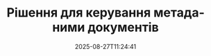 ---
############################# Static ############################
layout: "family"
date:  2025-08-27T11:24:41
draft: false

product: "Metadata"
product_tag: "metadata"

lang: uk

############################# Head ############################
head_title: ".NET, Java, Node.js, API Python і онлайн-програми для обробки метаданих від GroupDocs"
head_description: "API метаданих документів, рідні для C# .NET і Java. Читайте, пишіть, редагуйте та порівнюйте метаінформацію всіх популярних форматів. Аналізуйте та експортуйте метадані."

############################# Header ############################
title: "Рішення для керування метаданими документів"
description:  |
  API та програми для читання, редагування, заміни та видалення метаданих документів, зображень та інших форматів файлів на популярних платформах.

  Додайте приховану інформацію метаданих до ваших бізнес-файлів і документів.

  Змініть або видаліть метадані, які вже представлені у ваших документах.

  Збирайте та аналізуйте інформацію про документи та метадані файлів.

############################# Supported Platforms ###############################
supported_platforms:
  enable: true
  head_title: "Виберіть свою платформу"
  title: "Незалежність платформи"
  description: "GroupDocs.Metadata сумісний із широким спектром операційних систем і фреймворків:"
  details_link_title: "Вивчайте більше"

  items:
    # items loop
    - title: ".NET"
      description: GroupDocs.Metadata .NET 
      color: "blue"
      tag: "net"
      link: "/metadata/net/"
      features_link: "https://docs.groupdocs.com/metadata/net/system-requirements/"
      features:
          # features loop
          - rows: "3"
            content: |
                    .NET Core 3.0 or higher <br> .NET 5.0 or higher <br> .NET Standard 2.1
      
          # features loop
          - rows: "1"
            content: |
                    Windows <br> Linux <br> Mac OS
      
          # features loop
          - rows: "4"
            content: |
                    Microsoft Visual Studio <br> JetBrains Rider <br> Microsoft Visual Code
      
          # features loop
          - rows: "1"
            content: |
                    70+ file formats
      

    # items loop
    - title: "Java"
      description: GroupDocs.Metadata Java
      color: "red"
      tag: "java"
      link: "/metadata/java/"
      features_link: "https://docs.groupdocs.com/metadata/java/system-requirements/"
      features:
          # features loop
          - rows: "3"
            content: |
                    J2SE 7.0 or higher <br> Kotlin
      
          # features loop
          - rows: "1"
            content: |
                    Windows <br> Linux <br> Mac OS
      
          # features loop
          - rows: "4"
            content: |
                    IntelliJ IDEA <br> Eclipse <br> NetBeans
      
          # features loop
          - rows: "1"
            content: |
                    70+ file formats

    # items loop
    - title: "Node.js"
      description: GroupDocs.Metadata Node.js
      color: "green"
      tag: "nodejs-java"
      link: "/metadata/nodejs-java/"
      features_link: "https://docs.groupdocs.com/metadata/nodejs-java/system-requirements/"
      features:
          # features loop
          - rows: "3"
            content: |
                    Node.js 16+ and J2SE 8.0 (1.8)+
      
          # features loop
          - rows: "1"
            content: |
                    Windows <br> Linux <br> Mac OS
      
          # features loop
          - rows: "4"
            content: |
                    Atom <br> Visual Studio Code <br> Будь-який інший текстовий редактор
      
          # features loop
          - rows: "1"
            content: |
                    70+ file formats

    # items loop
    - title: "Python"
      description: GroupDocs.Metadata Python
      color: "yellow"
      tag: "python-net"
      link: "/metadata/python-net/"
      features_link: "https://docs.groupdocs.com/metadata/python-net/system-requirements/"
      features:
          # features loop
          - rows: "3"
            content: |
                    Python 3.9+ and .Net 6+
      
          # features loop
          - rows: "1"
            content: |
                    Windows <br> Linux <br> Mac OS
      
          # features loop
          - rows: "4"
            content: |
                    IDLE <br> PyCharm <br> Visual Studio Code
      
          # features loop
          - rows: "1"
            content: |
                    70+ file formats

    # items loop
    - title: "CLI .NET"
      description: GroupDocs.Metadata CLI for .NET
      color: "gray"
      tag: "cli-net"
      link: "/metadata/cli-net/"
      features_link: "https://docs.groupdocs.com/metadata/net/system-requirements/"
      features:
          # features loop
          - rows: "3"
            content: |
                    .NET Core 3.0 or higher <br> .NET 5.0 or higher <br> .NET Standard 2.1
      
          # features loop
          - rows: "1"
            content: |
                    Windows <br> Linux <br> Mac OS
      
          # features loop
          - rows: "4"
            content: |
                    Command Prompt, Bash, PowerShell, etc.
      
          # features loop
          - rows: "1"
            content: |
                    70+ file formats

############################# Features ###############################
features:
  enable: true
  title: "Огляд функцій GroupDocs.Metadata"
  description: "Наше рішення призначене для обробки метаданих у багатьох популярних форматах файлів, включаючи зображення та офісні документи."

  items:
    # items loop
    - icon: "protect"
      title: "Захист бізнес-інформації"
      content: "Додайте приховані метадані до конфіденційних файлів і документів."

    # items loop
    - icon: "control"
      title: "Керуйте метаданими документа"
      content: "Збирайте детальну інформацію про метадані, які містяться в документах."

    # items loop
    - icon: "manipulate"
      title: "Маніпулювати інформацією метаданих"
      content: "Змінюйте вміст або видаляйте метадані в багатьох підтримуваних форматах файлів."

    # items loop
    - icon: "additional"
      title: "Різні додаткові функції"
      content: "Отримайте попередній перегляд документа, витягніть пакети метаданих тощо."

############################# Code Samples ###############################
code_samples:
  enable: true
  title: "Захист документів за допомогою метаданих"
  description: "GroupDocs.Metadata типові приклади коду операцій."
  items:
    # code sample loop
    - title: "Видаліть непотрібні метадані із зображень і документів"
      content: |
       GroupDocs.Metadata допомагає вам легко видалити приховану інформацію з ваших файлів і документів. Ви можете швидко видалити деталі, як-от час і місце зйомки зображення, або видалити інформацію про автора та редактора з документів Office.
      samples:
        - language: "C#"
          color: "blue"
          content: |
            ```csharp {style=abap}  
            // Передайте шлях до документа конструктору Metadata

            using (Metadata metadata = new Metadata("source.docx"))
            {
                // Видалити властивості документа, пов’язані з автором і редактором
                var affected = metadata.RemoveProperties(
                    p => p.Tags.Contains(Tags.Person.Creator) ||
                        p.Tags.Contains(Tags.Person.Editor));

                // Результат обробки видалення метаданих
                Console.WriteLine("Properties removed: {0}", affected);

                // Збережіть очищений документ
                metadata.Save("result.docx");
            }                    
            ```
        - language: "Java"
          color: "red"
          content: |
            ```java {style=abap}   
            // Передайте шлях до документа конструктору Metadata

            try (Metadata metadata = new Metadata("source.docx"){

                // Видалити властивості документа, пов’язані з автором і редактором
                int affected = metadata.removeProperties(
                    new ContainsTagSpecification(Tags.getPerson().getCreator()).or(
                    new ContainsTagSpecification(Tags.getPerson().getEditor())));

                // Результат обробки видалення метаданих
                System.out.println(String.format("Properties removed: %s", affected));

                // Збережіть очищений документ
                metadata.save("result.docx");
            }
            ```
        - language: "TypeScript"
          color: "green"
          content: |
            ```javascript {style=abap}
            // Передайте шлях до документа конструктору Metadata

            const metadata = new groupdocs.metadata.Metadata("source.docx");
    
            // Видалити властивості документа, пов’язані з автором і редактором
            var affected = metadata.removeProperties(
                new groupdocs.metadata.ContainsTagSpecification(groupdocs.metadata.Tags.getPerson().getCreator()).or(
                new groupdocs.metadata.ContainsTagSpecification(groupdocs.metadata.Tags.getPerson().getEditor()))
                );

            // Результат обробки видалення метаданих
            console.log('Properties removed: ${affected}');

            // Збережіть очищений документ
            metadata.save("result.docx");                        
            ```
        - language: "Python"
          color: "yellow"
          content: |
            ```python {style=abap}
            import groupdocs.metadata as gm
                        
            def run():

                # Передайте шлях до документа конструктору Metadata
                with gm.Metadata("input.docx") as metadata:

                # Видалити властивості документа, пов’язані з автором і редактором
                specification = gm.search.ContainsTagSpecification(gm.tagging.Tags.person.creator).
                    either(gm.search.ContainsTagSpecification(gm.tagging.Tags.person.editor)).
                    either(gm.search.OfTypeSpecification(gm.common.MetadataPropertyType.STRING).
                    both(gm.search.WithValueSpecification("John")))

                affected = metadata.remove_properties(specification)

                # Результат обробки видалення метаданих
                print(f"Properties removed: {affected}")

                # Збережіть очищений документ
                metadata.save("output.docx")
            ```

############################# Supported Formats ###############################
formats:
  enable: true
  title: "Підтримується понад 70 форматів"
  description: "GroupDocs.Metadata допомагає керувати метаданими в популярних форматах документів і файлів."

############################# Metrics ###############################
metrics:
  enable: true
  title: "Досягнення GroupDocs.Metadata"
  description: "Дізнайтеся про ключові показники досягнень нашої бібліотеки"

  items:
    # items loop
    - number: "70+"
      title: "Підтримувані формати"
      content: "GroupDocs.Metadata підтримує маніпулювання метаданими для понад 70 популярних форматів файлів."

    # items loop
    - number: "700k"
      title: "Завантаження NuGet"
      content: "Пакет GroupDocs.Metadata для .NET NuGet завантажено понад 700 000 разів."

    # items loop
    - number: "15k"
      title: "Завантаження Maven"
      content: "GroupDocs.Metadata має 15 000 завантажень на Maven. Потужне керування метаданими Java."

    # items loop
    - number: "140+"
      title: "Задоволені клієнти"
      content: "Як відомі компанії, так і окремі розробники віддають перевагу продуктам GroupDocs для створення інноваційних рішень."


############################# Customers ###############################
customers:
  enable: true
  title: "Наші щасливі клієнти"
  description: "Продукти GroupDocs, яким довіряють багато клієнтів у всьому світі та використовуються в багатьох конкурентних бізнес-рішеннях по всьому світу."

  items:
    # items loop
    - title: "BenQ Corporation"
      logo: "benq"
      
    # items loop
    - title: "Nasdaq Stock Market"
      logo: "nasdaq"
      
    # items loop
    - title: "AT&T Inc."
      logo: "att"
      
    # items loop
    - title: "Customer logo AstraZeneca"
      logo: "astrazeneca"
      
    # items loop
    - title: "Central Bank of Argentina"
      logo: "argentinacentralbank"
      
    # items loop
    - title: "Roche Holding AG"
      logo: "roche"
      
    # items loop
    - title: "Capita"
      logo: "capita"
      
    # items loop
    - title: "Axa S.A."
      logo: "axa"
      
    # items loop
    - title: "Instructure Inc."
      logo: "instructure"
      
    # items loop
    - title: "Wipro"
      logo: "wipro"


############################# Actions ###############################
actions:
  enable: true
  title: "Готові почати?"
  description: "Спробуйте функції GroupDocs.Metadata безкоштовно у своїх програмах"

  items:
    # items loop
    - title: ".NET"
      color: "blue"
      link: "/metadata/net/"

    # items loop
    - title: "Java"
      color: "red"
      link: "/metadata/java/"

    # items loop
    - title: "Node.js"
      color: "green"
      link: "/metadata/nodejs-java/"   

    # items loop
    - title: "Python"
      color: "yellow"
      link: "/metadata/python-net/"    

    # items loop
    - title: "CLI"
      color: "gray" 
      link: "/metadata/cli-net/"


############################# FAQ ###############################
faq:
  enable: true
  title: "Питання що часто задаються"
  description: "Маєте запитання щодо нашого продукту? У нас є відповіді!"

  items:
    # items loop
    - question: "Чи потрібне GroupDocs.Metadata стороннє програмне забезпечення для обробки метаданих документів?"
      answer: "GroupDocs.Metadata працює незалежно; не потрібні зовнішні бібліотеки, такі як Microsoft Office або Adobe Acrobat."

    # items loop
    - question: "Чи можу я спробувати функції GroupDocs.Metadata перед покупкою?"
      answer: "Абсолютно! GroupDocs.Metadata пропонує безкоштовну пробну версію. Встановіть його та досліджуйте його можливості. Однак зауважте, що пробні версії додають до ваших документів «пробні позначки» та обробляють лише перші 3 сторінки. Щоб отримати повний досвід, отримайте безкоштовну 30-денну тимчасову ліцензію на повну функціональність. Перегляньте подробиці [тут](https://purchase.groupdocs.com/temporary-license/)."

    # items loop
    - question: "Які типи ліцензій доступні?"
      answer: "Шукаєте ліцензію GroupDocs.Metadata? Ми пропонуємо вам різні варіанти. Вибирайте з ліцензій, адаптованих до ваших потреб, на основі таких факторів, як кількість розробників у вашій команді, місця розгортання (наприклад, один офіс або віддалені робочі місця), а також те, чи потрібно розповсюдження кінцевим клієнтам ділитися SDK/API з клієнтами. Крім того, виберіть місячну ліцензію на використання, де ви платите залежно від використання за планами з обмеженнями. Досліджуйте далі та знайдіть ідеальний варіант [тут](https://purchase.groupdocs.com/pricing/metadata/net/)."

############################# Cloud Links ###############################
cloud_links:
  enable: true
  title: "GroupDocs.Metadata API з низьким кодом включає"
  description: "Керуйте конфіденційними метаданими в бізнес-файлах у своїй програмі за допомогою нашого хмарного REST API."
  
  items:
    # items loop
    - title: "GroupDocs.Metadata Cloud for cURL"
      content: "Працюйте з API обробки метаданих cURL RESTful для керування інформацією метаданих PDF, Word, Excel, презентацій, зображень і мультимедійних файлів у ваших програмах."
      icon: "groupdocs_metadata-for-curl"
      link: "https://products.groupdocs.cloud/metadata/curl"

    # items loop
    - title: "GroupDocs.Metadata Cloud for .NET"
      content: "Використовуйте метадані REST API з .NET SDK, щоб додавати, редагувати, витягувати, шукати та видаляти метадані з форматів документів у програмах .NET."
      icon: "groupdocs_metadata-for-net"
      link: "https://products.groupdocs.cloud/metadata/net"

    # items loop
    - title: "GroupDocs.Metadata Cloud for Java"
      content: "Покращуйте свої програми Java потужними функціями керування метаданими за допомогою Metadata SDK для Java."
      icon: "groupdocs_metadata-for-java"
      link: "https://products.groupdocs.cloud/metadata/java"

############################# App links ###############################
app_links:
  enable: true
  title: "GroupDocs.Metadata Програми з кодом не містяться"
  description: "Доступ до веб-програми GroupDocs для керування метаданими документів. Обробляйте понад 70 популярних форматів файлів у вашому улюбленому браузері БЕЗКОШТОВНО."

  items:
    # items loop
    - title: "GroupDocs.Metadata Total"
      content: "Безкоштовна програма для перегляду та редагування метаданих Word, Excel, PDF, PowerPoint і понад 70 типів документів."
      icon: "groupdocs_metadata-app"
      link: "https://products.groupdocs.app/metadata/total"

    # items loop
    - title: "GroupDocs.Metadata DOCX"
      content: "Безкоштовний онлайн-переглядач і редактор метаданих для документів MS Word."
      icon: "groupdocs_words-app"
      link: "https://products.groupdocs.app/metadata/docx"

    # items loop
    - title: "GroupDocs.Metadata PDF"
      content: "Переглядайте або редагуйте метадані PDF-документів онлайн."
      icon: "groupdocs_pdf-app"
      link: "https://products.groupdocs.app/metadata/pdf"


      


---